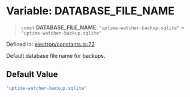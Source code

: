 # Variable: DATABASE\_FILE\_NAME

> `const` **DATABASE\_FILE\_NAME**: `"uptime-watcher-backup.sqlite"` = `"uptime-watcher-backup.sqlite"`

Defined in: [electron/constants.ts:72](https://github.com/Nick2bad4u/Uptime-Watcher/blob/dca5483e793478722cd3e6e125cafcec5fc771f0/electron/constants.ts#L72)

Default database file name for backups.

## Default Value

```ts
"uptime-watcher-backup.sqlite"
```
